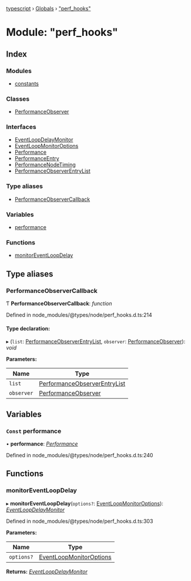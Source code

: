 [typescript](../README.md) › [Globals](../globals.md) › ["perf_hooks"](_perf_hooks_.md)

# Module: "perf_hooks"

## Index

### Modules

* [constants](_perf_hooks_.constants.md)

### Classes

* [PerformanceObserver](../classes/_perf_hooks_.performanceobserver.md)

### Interfaces

* [EventLoopDelayMonitor](../interfaces/_perf_hooks_.eventloopdelaymonitor.md)
* [EventLoopMonitorOptions](../interfaces/_perf_hooks_.eventloopmonitoroptions.md)
* [Performance](../interfaces/_perf_hooks_.performance.md)
* [PerformanceEntry](../interfaces/_perf_hooks_.performanceentry.md)
* [PerformanceNodeTiming](../interfaces/_perf_hooks_.performancenodetiming.md)
* [PerformanceObserverEntryList](../interfaces/_perf_hooks_.performanceobserverentrylist.md)

### Type aliases

* [PerformanceObserverCallback](_perf_hooks_.md#performanceobservercallback)

### Variables

* [performance](_perf_hooks_.md#const-performance)

### Functions

* [monitorEventLoopDelay](_perf_hooks_.md#monitoreventloopdelay)

## Type aliases

###  PerformanceObserverCallback

Ƭ **PerformanceObserverCallback**: *function*

Defined in node_modules/@types/node/perf_hooks.d.ts:214

#### Type declaration:

▸ (`list`: [PerformanceObserverEntryList](../interfaces/_perf_hooks_.performanceobserverentrylist.md), `observer`: [PerformanceObserver](../classes/_perf_hooks_.performanceobserver.md)): *void*

**Parameters:**

Name | Type |
------ | ------ |
`list` | [PerformanceObserverEntryList](../interfaces/_perf_hooks_.performanceobserverentrylist.md) |
`observer` | [PerformanceObserver](../classes/_perf_hooks_.performanceobserver.md) |

## Variables

### `Const` performance

• **performance**: *[Performance](../interfaces/_perf_hooks_.performance.md)*

Defined in node_modules/@types/node/perf_hooks.d.ts:240

## Functions

###  monitorEventLoopDelay

▸ **monitorEventLoopDelay**(`options?`: [EventLoopMonitorOptions](../interfaces/_perf_hooks_.eventloopmonitoroptions.md)): *[EventLoopDelayMonitor](../interfaces/_perf_hooks_.eventloopdelaymonitor.md)*

Defined in node_modules/@types/node/perf_hooks.d.ts:303

**Parameters:**

Name | Type |
------ | ------ |
`options?` | [EventLoopMonitorOptions](../interfaces/_perf_hooks_.eventloopmonitoroptions.md) |

**Returns:** *[EventLoopDelayMonitor](../interfaces/_perf_hooks_.eventloopdelaymonitor.md)*
